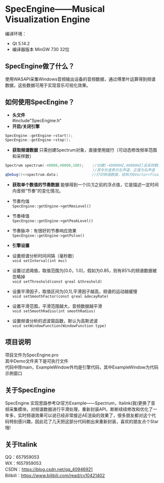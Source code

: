 # SpecEngine——Musical Visualization Engine
编译环境：

* Qt 5.14.2
* 编译器版本 MinGW 730 32位

## SpecEngine做了什么？

使用WASAPI采集Windows音频输出设备的音频数据，通过傅里叶运算得到频谱数据，这些数据可用于实现音乐可视化效果。

## 如何使用SpecEngine？
* **头文件**  
#include"SpecEngine.h"
* **开启/关闭引擎**
```C++
SpecEngine::getEngine->start();
SpecEngine::getEngine->stop();
```
* **获取频谱数据**
只需创建Spectrum对象，直接使用就行（可动态修改频率范围和采样数）
```C++
Spectrum spectrum(-40000,40000,100);    //创建[-40000HZ,40000HZ]且采样数为100的频谱采样器
                                        //其中负值表示左声道，正值为右声道
qDebug()<<spectrum.data；               //打印频谱数据，结构为QVector<float>，尺寸为采样数（100）
```

* **获取单个数值的节奏数据**
    能够得到一个[0,1]之前的浮点值，它是描述一定时间内音频“节奏”的变化情况。
 *  节奏均值  
 ```SpecEngine::getEngine->getRmsLevel()```  
 *  节奏峰值  
 ```SpecEngine::getEngine->getPeakLevel()```
 *  节奏脉冲：有很好的节奏响应效果  
 ```SpecEngine::getEngine->getPulse()```

* **引擎设置**
 * 设置频谱分析时间间隔（毫秒数）  
   ```void setInterval(int msc)```  
 * 设置过滤阈值，取值范围为[0.0，1.0]，假如为0.85，则有85%的频谱数据被忽略掉  
   ```void setThreshold(const qreal &threshold)```  
 * 设置平滑因子，取值区间为[0,1],平滑因子越高，频谱的运动越缓慢  
  ```void setSmoothFactor(const qreal &decayRate)```
 * 设置平滑范围，平滑范围越大，音频数据越平滑  
  ```void setSmoothRadius(int smoothRadius)```
 * 设置频谱分析的滤波窗函数，默认为高斯滤波  
  ```void setWindowFunction(WindowFunction type)```
    
## 项目说明
项目文件为SpecEngine.pro  
其中Demo文件夹下是可执行文件  
代码中除main，ExampleWindow外均是引擎代码，其中ExampleWindow为代码示例窗口

## 关于SpecEngine
SpecEngine 实现思路参考Qt官方Example——Spectrum，Italink(我)更换了音频采集模块，对频谱数据进行平滑处理，重新封装API，断断续续修改和优化了一年多，实时频谱效果可以说已经非常接近AE渲染的效果了，很多朋友都对这个代码特别感兴趣，因此花了几天把这部分代码剔出来重新封装，喜欢的朋友点个Star哦!

## 关于Italink 
QQ：657959053  
WX：f657959053  
CSDN：https://blog.csdn.net/qq_40946921  
Bilibili：https://www.bilibili.com/read/cv10421402  

